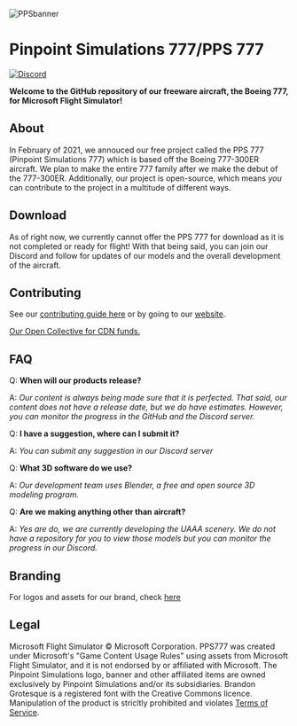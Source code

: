 ![PPSbanner](https://github.com/PinpointSimulations/pps-branding/blob/main/assets/logos/Pinpoint-Banner.PNG)

# Pinpoint Simulations 777/PPS 777

[![Discord](https://img.shields.io/discord/807148974745714709.svg?label=&logo=discord&logoColor=ffffff&color=7389D8&labelColor=6A7EC2)](https://discord.gg/MdtbBnVK9Y)
<object type="image/svg+xml" data="https://opencollective.com/pinpointsimulations/tiers/donate-to-us.svg?avatarHeight=36&width=600"></object>


**Welcome to the GitHub repository of our freeware aircraft, the Boeing 777, for Microsoft Flight Simulator!**

## About

In February of 2021, we annouced our free project called the PPS 777 (Pinpoint Simulations 777) which is based off the Boeing 777-300ER aircraft. We plan to make the entire 777 family after we make the debut of the 777-300ER. Additionally, our project is open-source, which means *you* can contribute to the project in a multitude of different ways.

## Download

As of right now, we currently cannot offer the PPS 777 for download as it is not completed or ready for flight! With that being said, you can join our Discord and follow for updates of our models and the overall development of the aircraft.

## Contributing

See our [contributing guide here](https://github.com/Pinpoint-Simulations/PPS777/blob/master/.github/Contributing.md) or by going to our [website](https://pinpointsimulations.net/pull_requests.html).

[Our Open Collective for CDN funds.](https://opencollective.com/pinpointsimulations)

## FAQ

Q: **When will our products release?**

A: *Our content is always being made sure that it is perfected. That said, our content does not have a release date, but we do have estimates. However, you can monitor the progress in the GitHub and the Discord server.*

Q: **I have a suggestion, where can I submit it?**

A: *You can submit any suggestion in our Discord server*

Q: **What 3D software do we use?**

A: *Our development team uses Blender, a free and open source 3D modeling program.*

Q: **Are we making anything other than aircraft?**

A: *Yes are do, we are currently developing the UAAA scenery. We do not have a repository for you to view those models but you can monitor the progress in our Discord.*

## Branding

For logos and assets for our brand, check [here](https://github.com/PinpointSimulations/pps-branding)

## Legal

Microsoft Flight Simulator © Microsoft Corporation. PPS777 was created under Microsoft's "Game Content Usage Rules" using assets from Microsoft Flight Simulator, and it is not endorsed by or affiliated with Microsoft. The Pinpoint Simulations logo, banner and other affiliated items are owned exclusively by Pinpoint Simulations and/or its subsidiaries. Brandon Grotesque is a registered font with the Creative Commons licence. Manipulation of the product is stricltly prohibited and violates [Terms of Service](https://pinpointsimulations.net/tos.html). 



